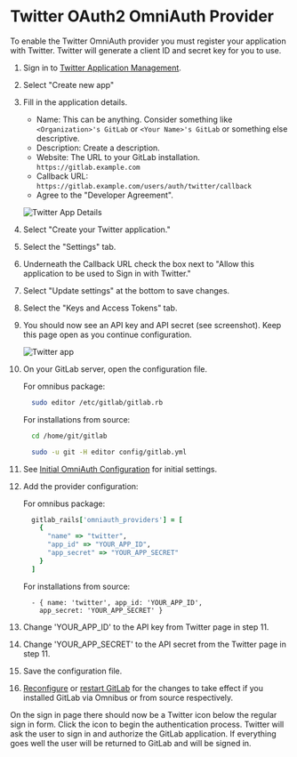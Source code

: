 # Twitter OAuth2 OmniAuth Provider

To enable the Twitter OmniAuth provider you must register your application with Twitter. Twitter will generate a client ID and secret key for you to use.

1.  Sign in to [Twitter Application Management](https://apps.twitter.com/).

1.  Select "Create new app"

1.  Fill in the application details.
    - Name: This can be anything. Consider something like `<Organization>'s GitLab` or `<Your Name>'s GitLab` or
    something else descriptive.
    - Description: Create a description.
    - Website: The URL to your GitLab installation. `https://gitlab.example.com`
    - Callback URL: `https://gitlab.example.com/users/auth/twitter/callback`
    - Agree to the "Developer Agreement".

    ![Twitter App Details](img/twitter_app_details.png)
1.  Select "Create your Twitter application."

1.  Select the "Settings" tab.

1.  Underneath the Callback URL check the box next to "Allow this application to be used to Sign in with Twitter."

1.  Select "Update settings" at the bottom to save changes.

1.  Select the "Keys and Access Tokens" tab.

1.  You should now see an API key and API secret (see screenshot). Keep this page open as you continue configuration.

    ![Twitter app](img/twitter_app_api_keys.png)

1.  On your GitLab server, open the configuration file.

    For omnibus package:

    ```sh
      sudo editor /etc/gitlab/gitlab.rb
    ```

    For installations from source:

    ```sh
      cd /home/git/gitlab

      sudo -u git -H editor config/gitlab.yml
    ```

1.  See [Initial OmniAuth Configuration](omniauth.md#initial-omniauth-configuration) for initial settings.

1.  Add the provider configuration:

    For omnibus package:

    ```ruby
      gitlab_rails['omniauth_providers'] = [
        {
          "name" => "twitter",
          "app_id" => "YOUR_APP_ID",
          "app_secret" => "YOUR_APP_SECRET"
        }
      ]
    ```

    For installations from source:

    ```
      - { name: 'twitter', app_id: 'YOUR_APP_ID',
        app_secret: 'YOUR_APP_SECRET' }
    ```

1.  Change 'YOUR_APP_ID' to the API key from Twitter page in step 11.

1.  Change 'YOUR_APP_SECRET' to the API secret from the Twitter page in step 11.

1.  Save the configuration file.

1.  [Reconfigure][] or [restart GitLab][] for the changes to take effect if you
    installed GitLab via Omnibus or from source respectively.

On the sign in page there should now be a Twitter icon below the regular sign in form. Click the icon to begin the authentication process. Twitter will ask the user to sign in and authorize the GitLab application. If everything goes well the user will be returned to GitLab and will be signed in.

[reconfigure]: ../administration/restart_gitlab.md#omnibus-gitlab-reconfigure
[restart GitLab]: ../administration/restart_gitlab.md#installations-from-source
